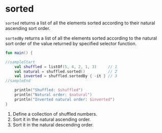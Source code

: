 # sorted

`sorted` returns a list of all the elements sorted according to their natural ascending sort order.

`sortedBy` returns a list of all the elements sorted according to the natural sort order of the value returned by specified selector function.

<div class="language-kotlin" theme="idea" data-min-compiler-version="1.3">

```kotlin
fun main() {

//sampleStart
    val shuffled = listOf(5, 4, 2, 1, 3)     // 1
    val natural = shuffled.sorted()          // 2
    val inverted = shuffled.sortedBy { -it } // 3
//sampleEnd

    println("Shuffled: $shuffled")
    println("Natural order: $natural")
    println("Inverted natural order: $inverted")
}
```

</div>

1. Define a collection of shuffled numbers.
2. Sort it in the natural ascending order.
2. Sort it in the natural descending order.
